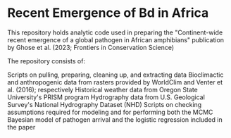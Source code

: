 # Recent Emergence of Bd in Africa
This repository holds analytic code used in preparing the "Continent-wide recent emergence of a global pathogen in African amphibians" publication by Ghose et al. (2023; Frontiers in Conservation Science)

The repository consists of:

Scripts on pulling, preparing, cleaning up, and extracting data
Bioclimactic and anthropogenic data from rasters provided by WorldClim and Venter et al. (2016); respectively
Historical weather data from Oregon State University's PRISM program
Hydrography data from U.S. Geological Survey's National Hydrography Dataset (NHD)
Scripts on checking assumptions required for modeling and for performing both the MCMC Bayesian model of pathogen arrival and the logistic regression included in the paper
